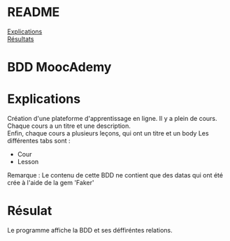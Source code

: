 # README
<a href = https://github.com/Luxilux/MoocAdemy/blob/master/README.md#explications> Explications<a/> <br>
<a href = https://github.com/Luxilux/MoocAdemy/blob/master/README.md#r%C3%A9sulat> Résultats<a/>

# BDD MoocAdemy

# Explications 
Création d'une plateforme d'apprentissage en ligne. Il y a plein de cours. Chaque cours a un titre et une description. <br> Enfin, chaque cours a plusieurs leçons, qui ont un titre et un body
Les différentes tabs sont : 
* Cour
* Lesson

Remarque :  Le contenu de cette BDD ne contient que des datas qui ont été crée à  l'aide de la gem 'Faker'

# Résulat
Le programme affiche la BDD et ses déffiréntes relations.
